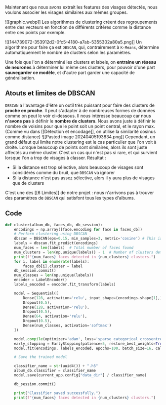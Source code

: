 Maintenant que nous avons extrait les features des visages détectés, nous voulons associer les visages similaires aux mêmes groupes.

![[graphic.webp]]
Les algorithmes de clustering créent des regroupements entre des vecteurs en fonction de différents critères comme la distance entre ces points par exemple. 

![[144739072-353912d2-0fc5-4180-a7ab-5355302a80a5.png]]
Un algorithme pour faire ça est `DBSCAN`, qui, contrairement à `K-Means`, détermine automatiquement le nombre de clusters selon les paramètres.

Une fois que l'on a déterminé les clusters et labels, on **entraine un réseau de neurones** à déterminer lui même ces clusters, pour pouvoir d'une part **sauvegarder ce modèle**, et d'autre part garder une capacité de généralisation.

## Atouts et limites de DBSCAN

`DBSCAN` a l'avantage d'être un outil très puissant pour faire des clusters de **proche en proche**. Il peut s'adapter à de nombreuses formes de données comme on peut le voir ci-dessous. Il nous intéresse beaucoup car nous **n'avons pas** à définir le **nombre de clusters**. 
Nous avons juste à définir le nombre de voisins pour que le point soit un point central, et le rayon max. (Comme vu dans [[Détection et encodage]], on utilise la similarité cosinus comme distance)
![[Pasted image 20240405193834.png]]
Cependant, un grand défaut qui limite notre clustering est le cas particulier que l'on voit à droite. Lorsque beaucoup de points sont similaires, alors ils sont juste affectés au même cluster. C'est un cas qui n'est pas si rare, et qui survient lorsque l'on a trop de visages à classer. Résultat :
- Si la distance est trop sélective, alors beaucoup de visages sont considérés comme du bruit, que `DBSCAN` va ignorer
- Si la distance n'est pas assez sélective, alors il y aura plus de visages que de clusters

C'est une des [[6 Limites]] de notre projet : nous n'arrivons pas à trouver des paramètres de `DBSCAN` qui satisfont tous les types d'albums.
## Code
```Python
def cluster(album_db, faces_db, db_session):
    encodings = np.array([face.encoding for face in faces_db])
    # Perform clustering using DBSCAN
    dbscan = DBSCAN(eps=0.15, min_samples=3, metric='cosine') # This is the trickiest part to adjust
    labels = dbscan.fit_predict(encodings)
    num_faces = len(labels)  # Total number of faces found
    num_clusters = len(np.unique(labels)) - 1  # Number of clusters detected (excluding noise)
    print(f"{num_faces} faces detected in {num_clusters} clusters.")
    for i, label in enumerate(labels):
        faces_db[i].cluster = label
    db_session.commit()
    num_classes = len(np.unique(labels))
    encoder = LabelEncoder()
    labels_encoded = encoder.fit_transform(labels)

    model = Sequential([
        Dense(128, activation='relu', input_shape=(encodings.shape[1],)),
        Dropout(0.5),
        Dense(128, activation='relu'),
        Dropout(0.5),
        Dense(64, activation='relu'),
        Dropout(0.5),
        Dense(num_classes, activation='softmax')
    ])

    model.compile(optimizer='adam', loss='sparse_categorical_crossentropy', metrics=['accuracy'])
    early_stopping = EarlyStopping(patience=5, restore_best_weights=True)
    model.fit(encodings, labels_encoded, epochs=100, batch_size=16, callbacks=[early_stopping])

    # Save the trained model

    classifier_name = str(uuid4()) + ".h5"
    album_db.classifier = classifier_name
    model.save(current_app.config["data_dir"] / classifier_name)

    db_session.commit()

    print("Classifier saved successfully.")
    print(f"{num_faces} faces detected in {num_clusters} clusters.")
```
